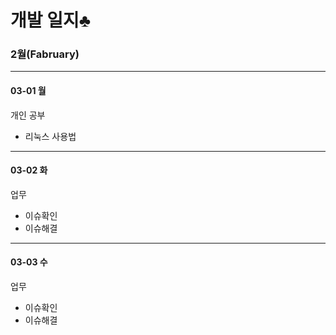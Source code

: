 

# 개발 일지♣

### 2월(Fabruary)
______
#### 03-01 월

 개인 공부
 - 리눅스 사용법  
______
#### 03-02 화
 
 업무
 - 이슈확인
 - 이슈해결
______
#### 03-03 수
 
 업무
 - 이슈확인
 - 이슈해결